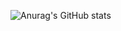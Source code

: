 ![Anurag's GitHub stats](https://github-readme-stats-brunopj1.vercel.app/api?username=brunopj1&theme=slateorange&show_icons=true)
